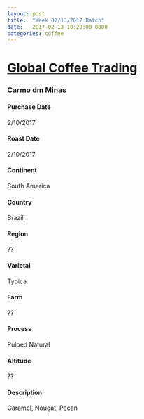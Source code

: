 ```yaml
---
layout: post
title:  "Week 02/13/2017 Batch"
date:   2017-02-13 10:29:00 0800
categories: coffee
---
```

# [Global Coffee Trading](http://www.globalcoffeetrading.com)

### Carmo dm Minas
#### Purchase Date
2/10/2017
#### Roast Date
2/10/2017		
#### Continent
South America
#### Country
Brazili
#### Region
??
#### Varietal
Typica
#### Farm
??
#### Process
Pulped Natural
#### Altitude
??
#### Description
Caramel, Nougat, Pecan
